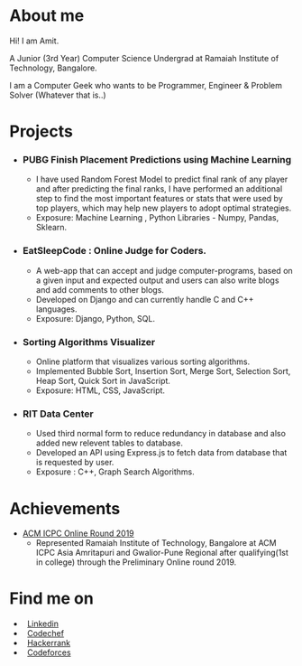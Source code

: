 # About me
Hi! I am Amit.

A Junior (3rd Year) Computer Science Undergrad at Ramaiah Institute of Technology, Bangalore.

I am a Computer Geek who wants to be Programmer, Engineer & Problem Solver (Whatever that is..)

#  Projects

* ### PUBG Finish Placement Predictions using Machine Learning
  * I have used  Random Forest Model to predict final rank of any player and after  predicting the final ranks,
    I have performed an additional step to find the most important features or stats that were used by top players,
    which may help new players to adopt optimal strategies.
  * Exposure: Machine Learning , Python Libraries - Numpy,
    Pandas, Sklearn.
   
* ### EatSleepCode : Online Judge for Coders.
  * A web-app that can accept and judge computer-programs, based on a given input and expected output and users can
    also write blogs and add comments to other blogs.
  * Developed on Django and can currently handle C and C++ languages.
  * Exposure: Django, Python, SQL.
  
* ### Sorting Algorithms Visualizer
  * Online platform that visualizes various sorting algorithms.
  * Implemented Bubble Sort, Insertion Sort, Merge Sort, Selection Sort, Heap Sort, Quick Sort in JavaScript.
  * Exposure: HTML, CSS, JavaScript.

* ### RIT Data Center
  * Used third normal form to reduce redundancy in database and also added new relevent tables to database.
  * Developed an API using Express.js to fetch data from database that is requested by user.
  * Exposure : C++, Graph Search Algorithms.
  
  
#  Achievements
 * [ACM ICPC Online Round 2019](https://www.codechef.com/public/rankings/ICPCIN19)
    * Represented Ramaiah Institute of Technology, Bangalore at ACM ICPC Asia Amritapuri
    and Gwalior-Pune Regional after qualifying(1st in college) through the Preliminary Online round 2019. 
    
#  Find me on

* &nbsp; [Linkedin](https://www.linkedin.com/in/amitdu6ey/)
* &nbsp; [Codechef](https://www.codechef.com/users/amitdu6ey)
* &nbsp; [Hackerrank](https://www.hackerrank.com/amitdu6ey)
* &nbsp; [Codeforces](https://codeforces.com/profile/amitdu6ey)
